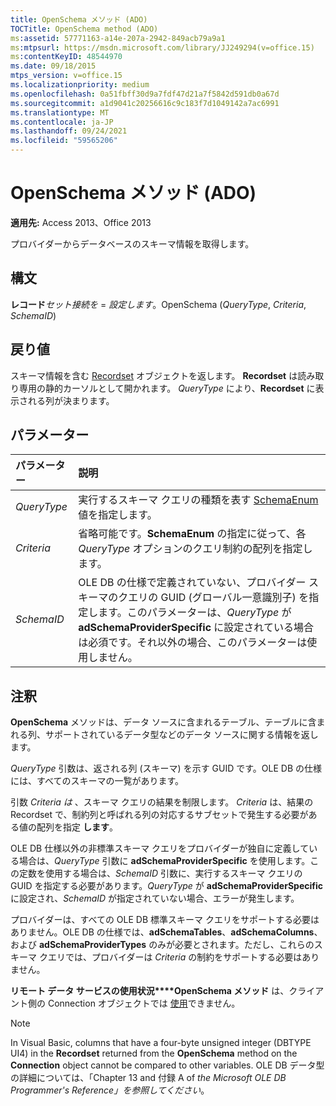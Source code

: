 ```yaml
---
title: OpenSchema メソッド (ADO)
TOCTitle: OpenSchema method (ADO)
ms:assetid: 57771163-a14e-207a-2942-849acb79a9a1
ms:mtpsurl: https://msdn.microsoft.com/library/JJ249294(v=office.15)
ms:contentKeyID: 48544970
ms.date: 09/18/2015
mtps_version: v=office.15
ms.localizationpriority: medium
ms.openlocfilehash: 0a51fbff30d9a7fdf47d21a7f5842d591db0a67d
ms.sourcegitcommit: a1d9041c20256616c9c183f7d1049142a7ac6991
ms.translationtype: MT
ms.contentlocale: ja-JP
ms.lasthandoff: 09/24/2021
ms.locfileid: "59565206"
---
```

# <a name="openschema-method-ado"></a>OpenSchema メソッド (ADO)

**適用先:** Access 2013、Office 2013

プロバイダーからデータベースのスキーマ情報を取得します。

## <a name="syntax"></a>構文

**レコード**_セット接続を_  =  *設定します*。OpenSchema (*QueryType*, *Criteria*, *SchemaID*)

## <a name="return-values"></a>戻り値

スキーマ情報を含む [Recordset](recordset-object-ado.md) オブジェクトを返します。 **Recordset** は読み取り専用の静的カーソルとして開かれます。 *QueryType* により、**Recordset** に表示される列が決まります。

## <a name="parameters"></a>パラメーター

|パラメーター|説明|
|:--------|:----------|
|*QueryType* |実行するスキーマ クエリの種類を表す [SchemaEnum](schemaenum.md) 値を指定します。|
|*Criteria* |省略可能です。**SchemaEnum** の指定に従って、各 *QueryType* オプションのクエリ制約の配列を指定します。|
|*SchemaID* |OLE DB の仕様で定義されていない、プロバイダー スキーマのクエリの GUID (グローバル一意識別子) を指定します。このパラメーターは、*QueryType* が **adSchemaProviderSpecific** に設定されている場合は必須です。それ以外の場合、このパラメーターは使用しません。|

## <a name="remarks"></a>注釈

**OpenSchema** メソッドは、データ ソースに含まれるテーブル、テーブルに含まれる列、サポートされているデータ型などのデータ ソースに関する情報を返します。

*QueryType* 引数は、返される列 (スキーマ) を示す GUID です。OLE DB の仕様には、すべてのスキーマの一覧があります。

引数 *Criteria は* 、スキーマ クエリの結果を制限します。 *Criteria* は、結果の Recordset で、制約列と呼ばれる列の対応するサブセットで発生する必要がある値の配列を指定 **します**。

OLE DB 仕様以外の非標準スキーマ クエリをプロバイダーが独自に定義している場合は、*QueryType* 引数に **adSchemaProviderSpecific** を使用します。この定数を使用する場合は、*SchemaID* 引数に、実行するスキーマ クエリの GUID を指定する必要があります。*QueryType* が **adSchemaProviderSpecific** に設定され、*SchemaID* が指定されていない場合、エラーが発生します。

プロバイダーは、すべての OLE DB 標準スキーマ クエリをサポートする必要はありません。OLE DB の仕様では、**adSchemaTables**、**adSchemaColumns**、および **adSchemaProviderTypes** のみが必要とされます。ただし、これらのスキーマ クエリでは、プロバイダーは *Criteria* の制約をサポートする必要はありません。

**リモート データ サービスの使用状況****OpenSchema メソッド** は、クライアント側の Connection オブジェクトでは [使用](connection-object-ado.md)できません。

> [!NOTE]
> In Visual Basic, columns that have a four-byte unsigned integer (DBTYPE UI4) in the **Recordset** returned from the **OpenSchema** method on the **Connection** object cannot be compared to other variables. OLE DB データ型の詳細については、「Chapter 13 and 付録 A of *the Microsoft OLE DB Programmer's Reference」を参照してください*。


